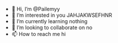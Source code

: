 - 👋 Hi, I’m @Pailemyy
- 👀 I’m interested in you JAHJAKWSEFHNR
- 🌱 I’m currently learning nothing
- 💞️ I’m looking to collaborate on no
- 📫 How to reach me hi

<!---
Pailemyy/Pailemyy is a ✨ special ✨ repository because its `README.md` (this file) appears on your GitHub profile.
You can click the Preview link to take a look at your changes.
--->
